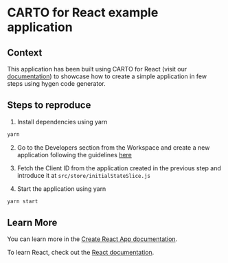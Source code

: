 # CARTO for React example application

## Context

This application has been built using CARTO for React (visit our [documentation](https://docs.carto.com/react)) to showcase how to create a simple application in few steps using hygen code generator.

## Steps to reproduce

1. Install dependencies using yarn

```bash
yarn
```

2. Go to the Developers section from the Workspace and create a new application following the guidelines [here](https://docs.carto.com/react/guides/getting-started/#creating-an-application)

3. Fetch the Client ID from the application created in the previous step and introduce it at `src/store/initialStateSlice.js`

4. Start the application using yarn

```bash
yarn start
```

## Learn More

You can learn more in the [Create React App documentation](https://create-react-app.dev/docs/getting-started/).

To learn React, check out the [React documentation](https://reactjs.org/).